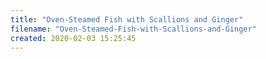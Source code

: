 ```yaml
---
title: "Oven-Steamed Fish with Scallions and Ginger"
filename: "Oven-Steamed-Fish-with-Scallions-and-Ginger"
created: 2020-02-03 15:25:45
---
```

